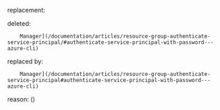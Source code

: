 replacement:

deleted:

		Manager](/documentation/articles/resource-group-authenticate-service-principal/#authenticate-service-principal-with-password---azure-cli)

replaced by:

		Manager](/documentation/articles/resource-group-authenticate-service-principal#authenticate-service-principal-with-password---azure-cli)

reason: ()

